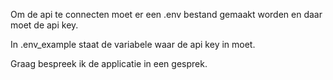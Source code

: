 Om de api te connecten moet er een .env bestand gemaakt worden en daar moet de api key.

In .env_example staat de variabele waar de api key in moet.

Graag bespreek ik de applicatie in een gesprek.